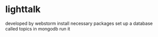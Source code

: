 # lighttalk
developed by webstorm
install necessary packages
set up a database called topics in mongodb
run it

